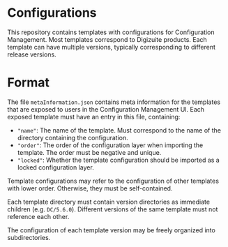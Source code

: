 # Configurations #
This repository contains templates with configurations for Configuration Management.
Most templates correspond to Digizuite products. Each template can have multiple versions, typically corresponding to different release versions.

# Format #
The file `metaInformation.json` contains meta information for the templates that are exposed to users in the Configuration Management UI. Each exposed template must have an entry in this file, containing:
- `"name"`: The name of the template. Must correspond to the name of the directory containing the configuration.
- `"order"`: The order of the configuration layer when importing the template. The order must be negative and unique.
- `"locked"`: Whether the template configuration should be imported as a locked configuration layer.

Template configurations may refer to the configuration of other templates with lower order. Otherwise, they must be self-contained.

Each template directory must contain version directories as immediate children (e.g. `DC/5.6.0`). Different versions of the same template must not reference each other. 

The configuration of each template version may be freely organized into subdirectories.
